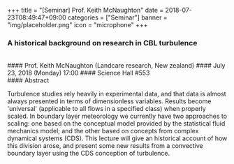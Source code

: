 +++
title = "[Seminar] Prof. Keith McNaughton"
date = 2018-07-23T08:49:47+09:00
categories = ["Seminar"]
banner = "img/placeholder.png"
icon = "microphone"
+++
### A historical background on research in CBL turbulence 
<br>
#### Prof. Keith McNaughton (Landcare research, New zealand)
#### July 23, 2018 (Monday) 17:00
#### Science Hall #553
<br>
#### Abstract

Turbulence studies rely heavily in experimental data, and that data is almost always presented in terms of dimensionless variables. Results become 'universal' (applicable to all flows in a specified class) when properly scaled. In boundary layer meteorology we currently have two approaches to scaling: one based on the conceptual model provided by the statistical fluid mechanics model; and the other based on concepts from complex dynamical systems (CDS). This lecture will give an historical account of how this division arose, and present some new results from a convective boundary layer using the CDS conception of turbulence.

<br>
